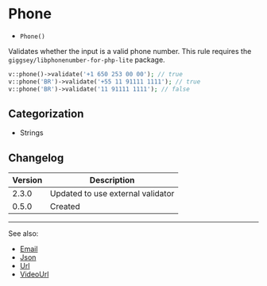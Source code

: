 # Phone

- `Phone()`

Validates whether the input is a valid phone number. This rule requires
the `giggsey/libphonenumber-for-php-lite` package.


```php
v::phone()->validate('+1 650 253 00 00'); // true
v::phone('BR')->validate('+55 11 91111 1111'); // true
v::phone('BR')->validate('11 91111 1111'); // false
```

## Categorization

- Strings

## Changelog

Version | Description
--------|-------------
  2.3.0 | Updated to use external validator
  0.5.0 | Created

***
See also:

- [Email](Email.md)
- [Json](Json.md)
- [Url](Url.md)
- [VideoUrl](VideoUrl.md)
